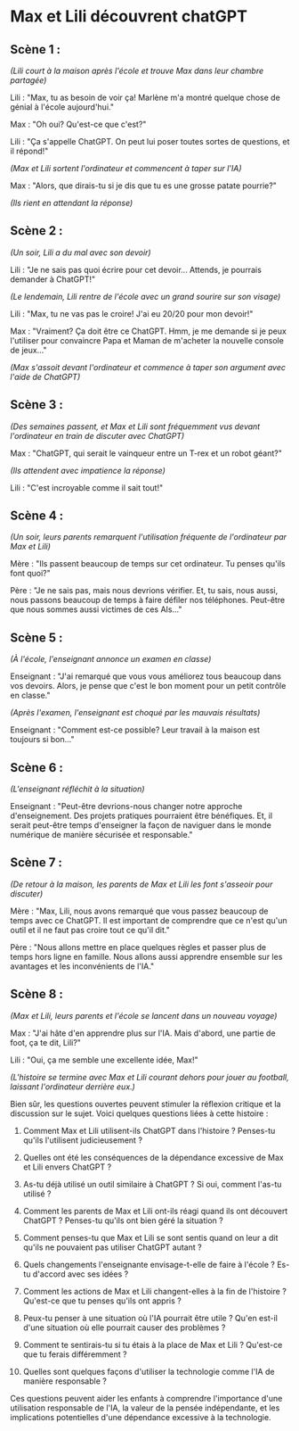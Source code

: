 # Max et Lili découvrent chatGPT
## Scène 1 :

*(Lili court à la maison après l'école et trouve Max dans leur chambre partagée)*

Lili : "Max, tu as besoin de voir ça! Marlène m'a montré quelque chose de génial à l'école aujourd'hui."

Max : "Oh oui? Qu'est-ce que c'est?"

Lili : "Ça s'appelle ChatGPT. On peut lui poser toutes sortes de questions, et il répond!"

*(Max et Lili sortent l'ordinateur et commencent à taper sur l'IA)*

Max : "Alors, que dirais-tu si je dis que tu es une grosse patate pourrie?"

*(Ils rient en attendant la réponse)*

## Scène 2 :

*(Un soir, Lili a du mal avec son devoir)*

Lili : "Je ne sais pas quoi écrire pour cet devoir... Attends, je pourrais demander à ChatGPT!"

*(Le lendemain, Lili rentre de l'école avec un grand sourire sur son visage)*

Lili : "Max, tu ne vas pas le croire! J'ai eu 20/20 pour mon devoir!"

Max : "Vraiment? Ça doit être ce ChatGPT. Hmm, je me demande si je peux l'utiliser pour convaincre Papa et Maman de m'acheter la nouvelle console de jeux..."

*(Max s'assoit devant l'ordinateur et commence à taper son argument avec l'aide de ChatGPT)*

## Scène 3 :

*(Des semaines passent, et Max et Lili sont fréquemment vus devant l'ordinateur en train de discuter avec ChatGPT)*

Max : "ChatGPT, qui serait le vainqueur entre un T-rex et un robot géant?"

*(Ils attendent avec impatience la réponse)*

Lili : "C'est incroyable comme il sait tout!"

## Scène 4 :

*(Un soir, leurs parents remarquent l'utilisation fréquente de l'ordinateur par Max et Lili)*

Mère : "Ils passent beaucoup de temps sur cet ordinateur. Tu penses qu'ils font quoi?"

Père : "Je ne sais pas, mais nous devrions vérifier. Et, tu sais, nous aussi, nous passons beaucoup de temps à faire défiler nos téléphones. Peut-être que nous sommes aussi victimes de ces AIs..."

## Scène 5 :

*(À l'école, l'enseignant annonce un examen en classe)*

Enseignant : "J'ai remarqué que vous vous améliorez tous beaucoup dans vos devoirs. Alors, je pense que c'est le bon moment pour un petit contrôle en classe."

*(Après l'examen, l'enseignant est choqué par les mauvais résultats)*

Enseignant : "Comment est-ce possible? Leur travail à la maison est toujours si bon..."

## Scène 6 :

*(L'enseignant réfléchit à la situation)*

Enseignant : "Peut-être devrions-nous changer notre approche d'enseignement. Des projets pratiques pourraient être bénéfiques. Et, il serait peut-être temps d'enseigner la façon de naviguer dans le monde numérique de manière sécurisée et responsable."

## Scène 7 :

*(De retour à la maison, les parents de Max et Lili les font s'asseoir pour discuter)*

Mère : "Max, Lili, nous avons remarqué que vous passez beaucoup de temps avec ce ChatGPT. Il est important de comprendre que ce n'est qu'un outil et il ne faut pas croire tout ce qu'il dit."

Père : "Nous allons mettre en place quelques règles et passer plus de temps hors ligne en famille. Nous allons aussi apprendre ensemble sur les avantages et les inconvénients de l'IA."

## Scène 8 :

*(Max et Lili, leurs parents et l'école se lancent dans un nouveau voyage)*

Max : "J'ai hâte d'en apprendre plus sur l'IA. Mais d'abord, une partie de foot, ça te dit, Lili?"

Lili : "Oui, ça me semble une excellente idée, Max!"

*(L'histoire se termine avec Max et Lili courant dehors pour jouer au football, laissant l'ordinateur derrière eux.)*

Bien sûr, les questions ouvertes peuvent stimuler la réflexion critique et la discussion sur le sujet. Voici quelques questions liées à cette histoire :

1. Comment Max et Lili utilisent-ils ChatGPT dans l'histoire ? Penses-tu qu'ils l'utilisent judicieusement ?

2. Quelles ont été les conséquences de la dépendance excessive de Max et Lili envers ChatGPT ?

3. As-tu déjà utilisé un outil similaire à ChatGPT ? Si oui, comment l'as-tu utilisé ?

4. Comment les parents de Max et Lili ont-ils réagi quand ils ont découvert ChatGPT ? Penses-tu qu'ils ont bien géré la situation ?

5. Comment penses-tu que Max et Lili se sont sentis quand on leur a dit qu'ils ne pouvaient pas utiliser ChatGPT autant ?

6. Quels changements l'enseignante envisage-t-elle de faire à l'école ? Es-tu d'accord avec ses idées ?

7. Comment les actions de Max et Lili changent-elles à la fin de l'histoire ? Qu'est-ce que tu penses qu'ils ont appris ?

8. Peux-tu penser à une situation où l'IA pourrait être utile ? Qu'en est-il d'une situation où elle pourrait causer des problèmes ?

9. Comment te sentirais-tu si tu étais à la place de Max et Lili ? Qu'est-ce que tu ferais différemment ?

10. Quelles sont quelques façons d'utiliser la technologie comme l'IA de manière responsable ?

Ces questions peuvent aider les enfants à comprendre l'importance d'une utilisation responsable de l'IA, la valeur de la pensée indépendante, et les implications potentielles d'une dépendance excessive à la technologie.
